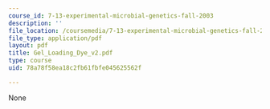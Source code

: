 ```yaml
---
course_id: 7-13-experimental-microbial-genetics-fall-2003
description: ''
file_location: /coursemedia/7-13-experimental-microbial-genetics-fall-2003/78a78f58ea18c2fb61fbfe045625562f_Gel_Loading_Dye_v2.pdf
file_type: application/pdf
layout: pdf
title: Gel_Loading_Dye_v2.pdf
type: course
uid: 78a78f58ea18c2fb61fbfe045625562f

---
```

None